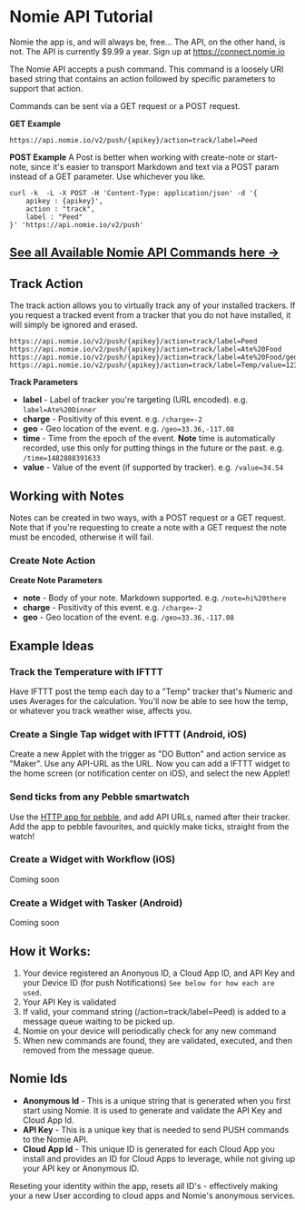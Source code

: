 # Nomie API Tutorial

Nomie the app is, and will always be, free... The API, on the other hand, is not. The API is currently $9.99 a year. Sign up at https://connect.nomie.io 

The Nomie API accepts a push command. This command is a loosely URI based string that contains an action followed by specific parameters to support that action.

Commands can be sent via a GET request or a POST request. 

**GET Example**
```
https://api.nomie.io/v2/push/{apikey}/action=track/label=Peed
```
**POST Example**
A Post is better when working with create-note or start-note, since it's easier to transport Markdown and text via a POST param instead of a GET parameter. Use whichever you like. 

```
curl -k  -L -X POST -H 'Content-Type: application/json' -d '{
    apikey : {apikey}',
    action : "track",
    label : "Peed"
}' 'https://api.nomie.io/v2/push'
```
## [See all Available Nomie API Commands here →](https://github.com/happydata/nomie-docs/blob/master/nomie-commands.md)

## Track Action
The track action allows you to virtually track any of your installed trackers. If you request a tracked event from a tracker that you do not have installed, it will simply be ignored and erased. 
```
https://api.nomie.io/v2/push/{apikey}/action=track/label=Peed
https://api.nomie.io/v2/push/{apikey}/action=track/label=Ate%20Food
https://api.nomie.io/v2/push/{apikey}/action=track/label=Ate%20Food/geo=33.36,-117.08
https://api.nomie.io/v2/push/{apikey}/action=track/label=Temp/value=123
```
**Track Parameters**

- **label** -  Label of tracker you're targeting (URL encoded). e.g. ``label=Ate%20Dinner``
- **charge** - Positivity of this event. e.g. ``/charge=-2``
- **geo** - Geo location of the event. e.g. ``/geo=33.36,-117.08``
- **time** - Time from the epoch of the event. **Note** time is automatically recorded, use this only for putting things in the future or the past. e.g. ``/time=1482888391633``
- **value** - Value of the event (if supported by tracker). e.g. ``/value=34.54``

## Working with Notes

Notes can be created in two ways, with a POST request or a GET request. Note that if you're requesting to create a note with a GET request
the note must be encoded, otherwise it will fail.

### Create Note Action

**Create Note Parameters**

- **note** -  Body of your note. Markdown supported. e.g. ``/note=hi%20there``
- **charge** - Positivity of this event. e.g. ``/charge=-2``
- **geo** - Geo location of the event. e.g. ``/geo=33.36,-117.08``

## Example Ideas

### Track the Temperature with IFTTT

Have IFTTT post the temp each day to a "Temp" tracker that's Numeric and uses Averages for the calculation. You'll now be able to see how the temp, or whatever you track weather wise, affects you.

### Create a Single Tap widget with IFTTT (Android, iOS)

Create a new Applet with the trigger as "DO Button" and action service as "Maker". Use any API-URL as the URL. Now you can add a IFTTT widget to the home screen (or notification center on iOS), and select the new Applet! 

### Send ticks from any Pebble smartwatch

Use the [HTTP app for pebble](https://apps.getpebble.com/en_US/application/567af43af66b129c7200002b?query=http&section=watchapps), and add API URLs, named after their tracker. Add the app to pebble favourites, and quickly make ticks, straight from the watch! 

### Create a Widget with Workflow (iOS)
Coming soon

### Create a Widget with Tasker (Android)
Coming soon

## How it Works:

1. Your device registered an Anonyous ID, a Cloud App ID, and API Key and your Device ID (for push Notifications) `See below for how each are used`.
2. Your API Key is validated
3. If valid, your command string (/action=track/label=Peed) is added to a message queue waiting to be picked up.
4. Nomie on your device will periodically check for any new command
5. When new commands are found, they are validated, executed, and then removed from the message queue. 

## Nomie Ids

- **Anonymous Id** - This is a unique string that is generated when you first start using Nomie. It is used to generate and validate the API Key and Cloud App Id.
- **API Key** - This is a unique key that is needed to send PUSH commands to the Nomie API.
- **Cloud App Id** - This unique ID is generated for each Cloud App you install and provides an ID for Cloud Apps to leverage, while not giving up your API key or Anonymous ID.

Reseting your identity within the app, resets all ID's - effectively making your a new User according to cloud apps and Nomie's anonymous services.
